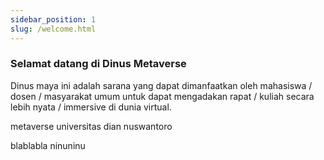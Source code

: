 ```yaml
---
sidebar_position: 1
slug: /welcome.html
---
```


### Selamat datang di Dinus Metaverse

Dinus maya ini adalah sarana yang dapat dimanfaatkan oleh mahasiswa / dosen / masyarakat umum untuk dapat mengadakan rapat / kuliah secara lebih nyata / immersive di dunia virtual.

metaverse universitas dian nuswantoro

blablabla ninuninu